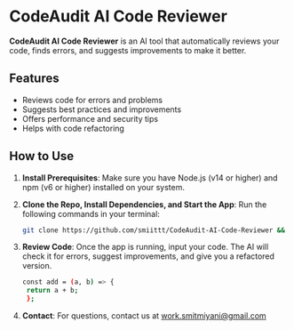 # CodeAudit AI Code Reviewer

**CodeAudit AI Code Reviewer** is an AI tool that automatically reviews your code, finds errors, and suggests improvements to make it better.

## Features

- Reviews code for errors and problems
- Suggests best practices and improvements
- Offers performance and security tips
- Helps with code refactoring

## How to Use

1. **Install Prerequisites**: Make sure you have Node.js (v14 or higher) and npm (v6 or higher) installed on your system.

2. **Clone the Repo, Install Dependencies, and Start the App**:
   Run the following commands in your terminal:
   ```bash
   git clone https://github.com/smiittt/CodeAudit-AI-Code-Reviewer && cd codeaudit-ai-code-reviewer && npm install && npm start

   ```
3. **Review Code**: Once the app is running, input your code. The AI will check it for errors, suggest improvements, and give you a refactored version.
   ```bash
   const add = (a, b) => {
    return a + b;
    };
   ```
4. **Contact**: For questions, contact us at work.smitmiyani@gmail.com
